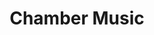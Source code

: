---
layout: post
title: Chamber Music

importance: 0

short: chamber-music

header: [
"Chamber music",
""
]

specs: [
[code-fork, [Arduino C, MATLAB]],
[laptop, [Arduino]],
[gear, [DC Motor]]
]

images: [
  ['/img/inverted-pendulum/banner.jpg', 'The system in SolidWorks.'],
  ['/img/inverted-pendulum/project.jpg', "The physical system — quite the resemblance."]
]
---